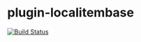 plugin-localitembase
================
[![Build Status](https://travis-ci.org/EQdkpPlus/plugin-localitembase.svg)](https://travis-ci.org/EQdkpPlus/plugin-localitembase)
